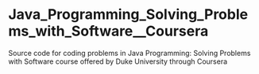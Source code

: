 # Java_Programming_Solving_Problems_with_Software__Coursera
Source code for coding problems in Java Programming: Solving Problems with Software course offered by Duke University through Coursera
